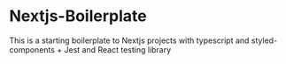 # Nextjs-Boilerplate
This is a starting boilerplate to Nextjs projects with typescript and styled-components + Jest and React testing library
